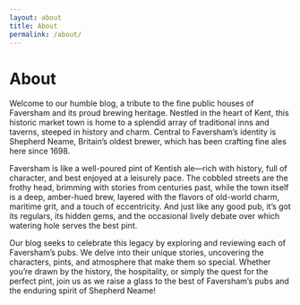 ```yaml
---
layout: about
title: About
permalink: /about/
---
```


# About

Welcome to our humble blog, a tribute to the fine public houses of Faversham and its proud brewing heritage. Nestled in the heart of Kent, this historic market town is home to a splendid array of traditional inns and taverns, steeped in history and charm. Central to Faversham’s identity is Shepherd Neame, Britain’s oldest brewer, which has been crafting fine ales here since 1698.

Faversham is like a well-poured pint of Kentish ale—rich with history, full of character, and best enjoyed at a leisurely pace. The cobbled streets are the frothy head, brimming with stories from centuries past, while the town itself is a deep, amber-hued brew, layered with the flavors of old-world charm, maritime grit, and a touch of eccentricity. And just like any good pub, it’s got its regulars, its hidden gems, and the occasional lively debate over which watering hole serves the best pint.

Our blog seeks to celebrate this legacy by exploring and reviewing each of Faversham’s pubs. We delve into their unique stories, uncovering the characters, pints, and atmosphere that make them so special. Whether you’re drawn by the history, the hospitality, or simply the quest for the perfect pint, join us as we raise a glass to the best of Faversham’s pubs and the enduring spirit of Shepherd Neame!
